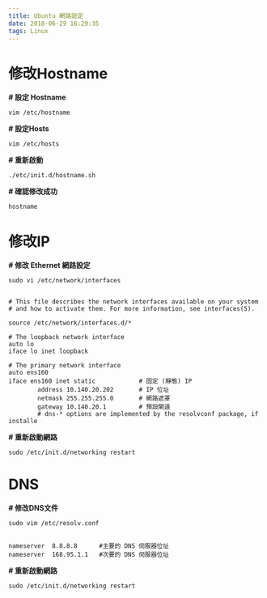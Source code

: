 ```yaml
---
title: Ubuntu 網路設定
date: 2018-06-29 16:29:35
tags: Linux
---
```


# **修改Hostname**

**# 設定 Hostname**
```linux
vim /etc/hostname
```

**# 設定Hosts**
```linux
vim /etc/hosts
```
<!-- more -->

**# 重新啟動**
```linux
./etc/init.d/hostname.sh
```

**# 確認修改成功**
```linux
hostname
```

# **修改IP**

**# 修改 Ethernet 網路設定**
```linux
sudo vi /etc/network/interfaces


# This file describes the network interfaces available on your system
# and how to activate them. For more information, see interfaces(5).

source /etc/network/interfaces.d/*

# The loopback network interface
auto lo
iface lo inet loopback

# The primary network interface
auto ens160
iface ens160 inet static            # 固定 (靜態) IP
        address 10.140.20.202       # IP 位址
        netmask 255.255.255.0       # 網路遮罩
        gateway 10.140.20.1         # 預設閘道
        # dns-* options are implemented by the resolvconf package, if installe

```

**# 重新啟動網路**
```linux
sudo /etc/init.d/networking restart
```

# **DNS**

**# 修改DNS文件**
```linux
sudo vim /etc/resolv.conf


nameserver  8.8.8.8      #主要的 DNS 伺服器位址
nameserver  168.95.1.1   #次要的 DNS 伺服器位址

```
**# 重新啟動網路**
```linux
sudo /etc/init.d/networking restart
```